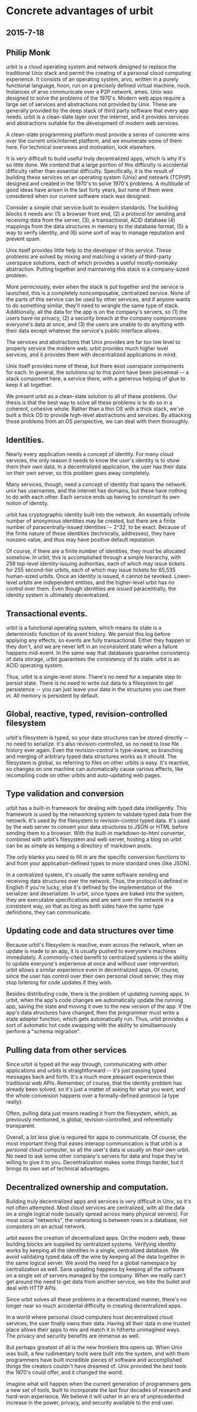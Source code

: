 <div class="post">

# Concrete advantages of urbit

<h2 class="sub">2015-7-18</h2>
<h2 class="sub">Philip Monk</h2>

urbit is a cloud operating system and network designed
to replace the traditional Unix stack and permit the creating of
a personal cloud computing experience.  It consists of an
operating system, arvo, written in a purely functional language,
hoon, run on a precisely defined virtual machine, nock.
Instances of arvo communicate over a P2P network, ames.  Unix was
designed to solve the problems of the 1970's.  Modern web apps
require a large set of services and abstractions not provided by
Unix.  These are generally provided by the deep stack of third
party software that every app needs.  urbit is a clean-slate
layer over the internet, and it provides services and
abstractions suitable for the development of modern web services.

A clean-slate programming platform must provide a series of
concrete wins over the current unix/internet platform, and we
enumerate some of them here.  For technical overviews and
motivation, look elsewhere.

It is very difficult to build useful truly decentralized apps,
which is why it's so little done.  We contend that a large
portion of this difficulty is accidental difficulty rather than
essential difficulty.  Specifically, it is the result of building
these services on an operating system (Unix) and netowrk (TCP/IP)
designed and created in the 1970's to solve 1970's problems.  A
multitude of good ideas have arisen in the last forty years, but
none of them were considered when our current software stack was
designed.

Consider a simple chat service built to modern standards.  The
building blocks it needs are:  (1) a browser front end, (2) a
protocol for sending and receiving data from the server, (3), a
transactional, ACID database (4) mappings from the data
structures in memory to the database format, (5) a way to verify
identity, and (6) some sort of way to manage reputation and
prevent spam.

Unix itself provides little help to the developer of this
service.  These problems are solved by mixing and matching a
variety of third-party userspace solutions, each of which
provides a useful mostly-nonleaky abstraction.  Putting together
and maintaining this stack is a company-sized problem.

More perniciously, even when the stack is put together and the
service is launched, this is a completely noncomposable,
centralized service.  None of the parts of this service can be
used by other services, and if anyone wants to do something
similar, they'll need to wrangle the same type of stack.
Additionally, all the data for the app is on the company's
servers, so (1) the users have no privacy, (2) a security
breach at the company compromises everyone's data at once, and
(3) the users are unable to do anything with their data except
whatever the service's public interface allows.

The services and abstractions that Unix provides are far too low
level to properly service the modern web.  urbit provides much
higher level services, and it provides them with decentralized
applications in mind.

Unix itself provides none of these, but there exist userspace
components for each.  In general, the solutions up to this point
have been piecemeal -- a stack component here, a service there,
with a generous helping of glue to keep it all together.

We present urbit as a clean-slate solution to all of these
problems.  Our thesis is that the best way to solve all these
problems is to do so in a coherent, cohesive whole.  Rather than
a thin OS with a thick stack, we've built a thick OS to provide
high-level abstractions and services.  By attacking these
problems from an OS perspective, we can deal with them
thoroughly.

## Identities.

Nearly every application needs a concept of identity.  For many
cloud services, the only reason it needs to know the user's
identity is to show them their own data.  In a decentralized
application, the user has their data on their own server, so
this problem goes away completely.

Many services, though, need a concept of identity that spans the
network.  unix has usernames, and the internet has domains, but
these have nothing to do with each other.  Each service ends up
having to construct its own notion of identity.

urbit has cryptographic identity built into the network.  An
essentially infinite number of anonymous identities may be
created, but there are a finite number of paracentrally-issued
identities -- 2^32, to be exact.  Because of the finite nature of
these identities (technically, addresses), they have nonzero
value, and thus may have positive default reputation.
  
Of course, if there are a finite number of identities, they must
be allocated somehow.  In urbit, this is accomplished through a
simple hierarchy, with 256 top-level identity-issuing
authorities, each of which may issue tickets for 255 second-tier
urbits, each of which may issue tickets for 65,535 human-sized
urbits.  Once an identity is issued, it cannot be revoked.
Lower-level urbits are independent entities, and the higher-level
urbit has no control over them.  Even though identities are
*issued* paracentrally, the identity system is ultimately
decentralized.

## Transactional events.

urbit is a functional operating system, which means its state is
a deterministic function of its event history.  We persist this
log before applying any effects, so events are fully
transactional.  Either they happen or they don't, and we are
never left in an inconsistent state when a failure happens
mid-event.  In the same way that databases guarantee consistency
of data storage, urbit guarantees the consistency of its state.
urbit is an ACID operating system.

Thus, urbit is a single-level store.  There's no need for a
separate step to persist state.  There is no need to write out
data to a filesystem to get persistence -- you can just leave
your data in the structures you use them in.  All memory is
persistent by default.

## Global, reactive, typed, revision-controlled filesystem

urbit's filesystem is typed, so your data structures can be
stored directly -- no need to serialize.  It's also
revision-controlled, so no need to lose file history ever again.
Even the revision-control is type-aware, so branching and merging
of arbitrary typed data structures works as it should.  The
filesystem is global, so referring to files on other urbits is
easy.  It's reactive, so changes on one machine can automatically
cause various effects, like recompiling code on other urbits and
auto-updating web pages.

## Type validation and conversion

urbit has a built-in framework for dealing with typed data
intelligently.  This framework is used by the networking system
to validate typed data from the netowrk.  It's used by the
filesystem to revision-control typed data.  It's used by the web
server to convert your data structures to JSON or HTML before
sending them to a browser.  With the built-in markdown-to-html
converter, combined with urbit's filesystem and web server,
hosting a blog on urbit can be as simple as keeping a directory
of markdown posts.

The only blanks you need to fill in are the specific conversion
functions to and from your application-defined types to more
standard ones (like JSON).

In a centralized system, it's usually the same software sending
and receiving data structures over the network.  Thus, the
protocol is defined in English if you're lucky, else it's defined
by the implementation of the serializer and deserializer.  In
urbit, since types are baked into the system, they are executable
specifications and are sent over the network in a consistent way,
so that as long as both sides have the same type definitions,
they can communicate.

## Updating code and data structures over time

Because urbit's filesystem is reactive, even across the network,
when an update is made to an app, it is usually pushed to
everyone's machines immediately.  A commonly-cited benefit to
centralized systems is the ability to update everyone's
experience at once and without user intervention.   urbit allows
a similar experience even in decentralized apps.  Of course,
since the user has control over their own personal cloud server,
they may stop listening for code updates if they wish.

Besides distributing code, there is the problem of updating
running apps.  In urbit, when the app's code changes we
automatically update the running app, saving the state and moving
it over to the new version of the app.  If the app's data
structures have changed, then the programmer must write a state
adapter function, which gets automatically run.  Thus, urbit
provides a sort of automatic hot code swapping with the ability
to simultaenously perform a "schema migration".

## Pulling data from other services

Since urbit is typed all the way through, communicating with
other applications and urbits is straightforward -- it's just
passing typed messages back and forth.  It's a much more pleasant
experience than traditional web APIs.  Remember, of course, that
the identity problem has already been solved, so it's just a
matter of asking for what you want, and the whole conversion
happens over a formally-defined protocol (a type really).

Often, pulling data just means reading it from the filesystem,
which, as previously mentioned, is global, revision-controlled,
and referentially transparent.

Overall, a lot less glue is required for apps to communicate.  Of
course, the most important thing that eases interapp
communication is that urbit is a *personal* cloud computer, so
all the user's data is usually on their own urbit.  No need to ask
some other company's servers for data and hope they're willing to
give it to you.  Decentralization makes some things harder, but
it brings its own set of technical advantages.

## Decentralized ownership and computation.

Building truly decentralized apps and services is very difficult
in Unix, so it's not often attempted.  Most cloud services are
centralized, with all the data on a single logical node (usually
spread across many physical servers).  For most social
"networks", the networking is between rows in a database, not
computers on an actual network.

urbit eases the creation of decentralized apps.  On the modern
web, these building blocks are supplied by centralized systems.
Verifying identity works by keeping all the identities in a
single, centralized database.  We avoid validating typed data off
the wire by keeping all the data together in the same logical
server.  We avoid the need for a global namespace by
centralization as well.  Sane updating happens by keeping all the
software on a single set of servers managed by the company.  When
we really can't get around the need to get data from another
service, we bite the bullet and deal with HTTP APIs.

Since urbit solves all these problems in a decentralized manner,
there's no longer near so much accidental difficulty in creating
decentralized apps.

In a world where personal cloud computers host decentralized
cloud services, the user finally owns their data.  Having all
their data in one trusted place allows their apps to mix and
match it in hitherto unimagined ways.  The privacy and security
benefits are immense as well.

But perhaps greatest of all is the new frontiers this opens up.
When Unix was built, a few rudimentary tools were built into the
system, and with them programmers have built incredible pieces of
software and accomplished things the creators couldn't have
dreamed of.  Unix provided the best tools the 1970's could offer,
and it changed the world.

Imagine what will happen when the current generation of
programmers gets a new set of tools, built to incorporate the
last four decades of research and hard-won experience.  We
believe it will usher in an era of unprecedented increase in the
power, privacy, and security available to the end user.

</div>